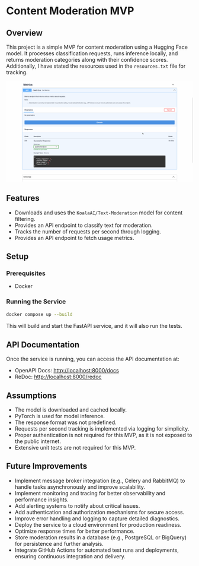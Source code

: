 # Content Moderation MVP

## Overview

This project is a simple MVP for content moderation using a Hugging Face model. It processes classification requests, runs inference locally, and returns moderation categories along with their confidence scores. Additionally, I have stated the resources used in the `resources.txt` file for tracking.

![text-moderation.gif](text-moderation.gif)

## Features

- Downloads and uses the `KoalaAI/Text-Moderation` model for content filtering.
- Provides an API endpoint to classify text for moderation.
- Tracks the number of requests per second through logging.
- Provides an API endpoint to fetch usage metrics.

## Setup

### Prerequisites

- Docker

### Running the Service

```sh
docker compose up --build
```

This will build and start the FastAPI service, and it will also run the tests.

## API Documentation

Once the service is running, you can access the API documentation at:

- OpenAPI Docs: [http://localhost:8000/docs](http://localhost:8000/docs)
- ReDoc: [http://localhost:8000/redoc](http://localhost:8000/redoc)

## Assumptions

- The model is downloaded and cached locally.
- PyTorch is used for model inference.
- The response format was not predefined.
- Requests per second tracking is implemented via logging for simplicity.
- Proper authentication is not required for this MVP, as it is not exposed to the public internet.
- Extensive unit tests are not required for this MVP.

## Future Improvements

- Implement message broker integration (e.g., Celery and RabbitMQ) to handle tasks asynchronously and improve scalability.
- Implement monitoring and tracing for better observability and performance insights.
- Add alerting systems to notify about critical issues.
- Add authentication and authorization mechanisms for secure access.
- Improve error handling and logging to capture detailed diagnostics.
- Deploy the service to a cloud environment for production readiness.
- Optimize response times for better performance.
- Store moderation results in a database (e.g., PostgreSQL or BigQuery) for persistence and further analysis.
- Integrate GitHub Actions for automated test runs and deployments, ensuring continuous integration and delivery.
